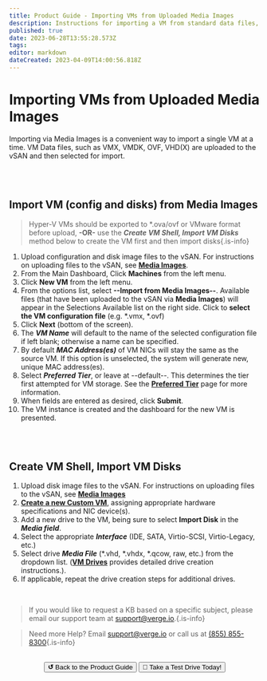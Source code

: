 ```yaml
---
title: Product Guide - Importing VMs from Uploaded Media Images
description: Instructions for importing a VM from standard data files, such as: vmx, vmdk, ovf, vhd(x); includes instructions for manually creating a VM shell and importing individual raw image disks to the VM. 
published: true
date: 2023-06-28T13:55:28.573Z
tags: 
editor: markdown
dateCreated: 2023-04-09T14:00:56.818Z
---
```


# Importing VMs from Uploaded Media Images

Importing via Media Images is a convenient way to import a single VM at a time. VM Data files, such as VMX, VMDK, OVF, VHD(X) are uploaded to the vSAN and then selected for import.

<br>
<br>


## Import VM (config and disks) from Media Images

> Hyper-V VMs should be exported to \*.ova/ovf or VMware format before upload, **-OR-** use the ***Create VM Shell, Import VM Disks*** method below to create the VM first and then import disks{.is-info}

1.  Upload configuration and disk image files to the vSAN. For instructions on uploading files to the vSAN, see [**Media Images**](/public/ProductGuide/uploadingtovSAN).
2.  From the Main Dashboard, Click **Machines** from the left menu.
3.  Click **New VM** from the left menu.
4.  From the options list, select **\--Import from Media Images--**. Available files (that have been uploaded to the vSAN via **Media Images**) will appear in the Selections Available list on the right side. Click to **select the VM configuration file** (e.g. \*.vmx, \*.ovf)
5.  Click **Next** (bottom of the screen).
6.  The ***VM Name*** will default to the name of the selected configuration file if left blank; otherwise a name can be specified.
7.  By default ***MAC Address(es)*** of VM NICs will stay the same as the source VM. If this option is unselected, the system will generate new, unique MAC address(es).
8.  Select ***Preferred Tier***, or leave at --default--. This determines the tier first attempted for VM storage. See the [**Preferred Tier**](/public/ProductGuide/preferredtiers) page for more information.
9.  When fields are entered as desired, click **Submit**.
10.  The VM instance is created and the dashboard for the new VM is presented.

<br>
<br>


<a name="shell"></a> 
## Create VM Shell, Import VM Disks

1.  Upload disk image files to the vSAN. For instructions on uploading files to the vSAN, see [**Media Images**](/public/ProductGuide/uploadingtovSAN)
2.  [**Create a new Custom VM**](/public/ProductGuide/creatingvms#create-a-new-custom-vm), assigning appropriate hardware specifications and NIC device(s).
3.  Add a new drive to the VM, being sure to select **Import Disk** in the ***Media field***.
4.  Select the appropriate ***Interface*** (IDE, SATA, Virtio-SCSI, Virtio-Legacy, etc.)
5.  Select drive ***Media File*** (\*.vhd, \*.vhdx, \*.qcow, raw, etc.) from the dropdown list. ([**VM Drives**](/public/ProductGuide/VMdrives) provides detailed drive creation instructions.).
6.  If applicable, repeat the drive creation steps for additional drives.

<br>   

   > If you would like to request a KB based on a specific subject, please email our support team at <a href="mailto:support@verge.io?subject=KB Request" target="_blank" rel="noopener noreferrer">support@verge.io.</a>{.is-info}

> Need more Help? Email <a href="mailto:support@verge.io?subject=Support Inquiry" target="_blank" rel="noopener noreferrer">support@verge.io</a> or call us at <a href="tel:+855-855-8300">(855) 855-8300</a>{.is-info}

<br>

<div style="text-align:center; margin-bottom:5px">
  <a href="../ProductGuide/menu"><button class="button-grey"><b>↺</b> Back to the Product Guide</button></a>
  <a href="https://www.verge.io/test-drive#Demo-Section"><button class="button-cta">🚗 Take a Test Drive Today!</button></a>
</div>